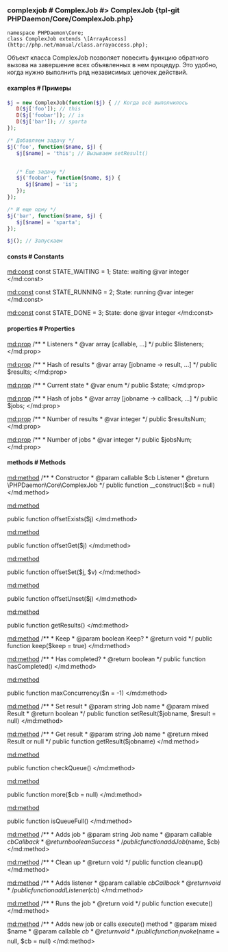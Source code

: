 ### complexjob # ComplexJob #> ComplexJob {tpl-git PHPDaemon/Core/ComplexJob.php}

```php:p
namespace PHPDaemon\Core;
class ComplexJob extends \[ArrayAccess](http://php.net/manual/class.arrayaccess.php);
```

Объект класса ComplexJob позволяет повесить функцию обратного вызова на завершение всех объявленных в нем процедур. Это удобно, когда нужно выполнить ряд независимых цепочек действий.


#### examples # Примеры

```php
$j = new ComplexJob(function($j) { // Когда всё выполнилось
   D($j['foo']); // this
   D($j['foobar']); // is
   D($j['bar']); // sparta
});

/* Добавляем задачу */
$j('foo', function($name, $j) { 
   $j[$name] = 'this'; // Вызываем setResult()


   /* Еще задачу */
   $j('foobar', function($name, $j) { 
      $j[$name] = 'is';
   });
});

/* И еще одну */
$j('bar', function($name, $j) {
   $j[$name] = 'sparta';
});

$j(); // Запускаем
```

<!-- include-namespace path="\PHPDaemon\Core\ComplexJob" commit="5af07ac182a1104fd4bc61da87154dd6f55e5155" level="" access="" -->
#### consts # Constants

<md:const>
const STATE_WAITING = 1;
State: waiting @var integer
</md:const>

<md:const>
const STATE_RUNNING = 2;
State: running @var integer
</md:const>

<md:const>
const STATE_DONE = 3;
State: done @var integer
</md:const>

#### properties # Properties

<md:prop>
/**
	 * Listeners
	 * @var array [callable, ...]
	 */
public $listeners;
</md:prop>

<md:prop>
/**
	 * Hash of results
	 * @var array [jobname -> result, ...]
	 */
public $results;
</md:prop>

<md:prop>
/**
	 * Current state
	 * @var enum
	 */
public $state;
</md:prop>

<md:prop>
/**
	 * Hash of jobs
	 * @var array [jobname -> callback, ...]
	 */
public $jobs;
</md:prop>

<md:prop>
/**
	 * Number of results
	 * @var integer
	 */
public $resultsNum;
</md:prop>

<md:prop>
/**
	 * Number of jobs
	 * @var integer
	 */
public $jobsNum;
</md:prop>

#### methods # Methods

<md:method>
/**
	 * Constructor
	 * @param callable $cb Listener
	 * @return \PHPDaemon\Core\ComplexJob
	 */
public function __construct($cb = null)
</md:method>

<md:method>

public function offsetExists($j)
</md:method>

<md:method>

public function offsetGet($j)
</md:method>

<md:method>

public function offsetSet($j, $v)
</md:method>

<md:method>

public function offsetUnset($j)
</md:method>

<md:method>

public function getResults()
</md:method>

<md:method>
/**
	 * Keep
	 * @param boolean Keep?
	 * @return void
	 */
public function keep($keep = true)
</md:method>

<md:method>
/**
	 * Has completed?
	 * @return boolean
	 */
public function hasCompleted()
</md:method>

<md:method>

public function maxConcurrency($n = -1)
</md:method>

<md:method>
/**
	 * Set result
	 * @param string Job name
	 * @param mixed  Result
	 * @return boolean
	 */
public function setResult($jobname, $result = null)
</md:method>

<md:method>
/**
	 * Get result
	 * @param string Job name
	 * @return mixed Result or null
	 */
public function getResult($jobname)
</md:method>

<md:method>

public function checkQueue()
</md:method>

<md:method>

public function more($cb = null)
</md:method>

<md:method>

public function isQueueFull()
</md:method>

<md:method>
/**
	 * Adds job
	 * @param string   Job name
	 * @param callable $cb Callback
	 * @return boolean Success
	 */
public function addJob($name, $cb)
</md:method>

<md:method>
/**
	 * Clean up
	 * @return void
	 */
public function cleanup()
</md:method>

<md:method>
/**
	 * Adds listener
	 * @param callable $cb Callback
	 * @return void
	 */
public function addListener($cb)
</md:method>

<md:method>
/**
	 * Runs the job
	 * @return void
	 */
public function execute()
</md:method>

<md:method>
/**
	 * Adds new job or calls execute() method
	 * @param mixed $name
	 * @param callable $cb
	 * @return void
	 */
public function __invoke($name = null, $cb = null)
</md:method>


<!--/ include-namespace -->